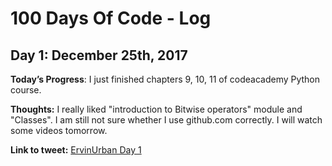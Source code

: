 # 100 Days Of Code - Log

<h2 align=”center”>
Day 1: December 25th, 2017
</h2>

**Today’s Progress**: I just finished chapters 9, 10, 11 of codeacademy Python course.

**Thoughts:** I really liked "introduction to Bitwise operators" module and "Classes". I am still not sure whether I use github.com correctly. I will watch some videos tomorrow.

**Link to tweet:** [ErvinUrban Day 1](https://twitter.com/ErvinUrban/status/945400128965369857)
